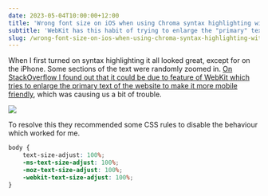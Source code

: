 ```yaml
---
date: 2023-05-04T10:00:00+12:00
title: 'Wrong font size on iOS when using Chroma syntax highlighting with Hugo'
subtitle: 'WebKit has this habit of trying to enlarge the "primary" text on the screen'
slug: /wrong-font-size-on-ios-when-using-chroma-syntax-highlighting-with-hugo
---
```


When I first turned on syntax highlighting it all looked great, except for on the iPhone. Some sections of the text were randomly zoomed in. [On StackOverflow I found out that it could be due to feature of WebKit which tries to enlarge the primary text of the website to make it more mobile friendly](https://stackoverflow.com/questions/20924039/wrong-font-size-when-using-float-right-in-css-on-mobile-safari/22417120#22417120), which was causing us a bit of trouble.

![](/images/2023-05-font-ios-sizing-issue.png)

To resolve this they recommended some CSS rules to disable the behaviour which worked for me.

```css
body {
    text-size-adjust: 100%; 
    -ms-text-size-adjust: 100%; 
    -moz-text-size-adjust: 100%; 
    -webkit-text-size-adjust: 100%;
}
```